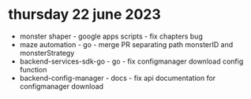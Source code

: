 # thursday 22 june 2023

- monster shaper - google apps scripts - fix chapters bug
- maze automation - go - merge PR separating path monsterID and monsterStrategy
- backend-services-sdk-go - go - fix configmanager download config function
- backend-config-manager - docs - fix api documentation for configmanager download
